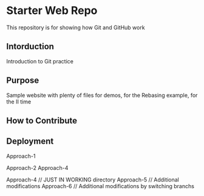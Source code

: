 # Starter Web Repo

This repository is for showing how Git and GitHub work

## Intorduction 
Introduction to Git practice
## Purpose

Sample website with plenty of files for demos, for the Rebasing example,  for the II time

## How to Contribute 

## Deployment
Approach-1

Approach-2
Approach-4

Approach-4 // JUST IN WORKING directory
Approach-5 // Additional modifications
Approach-6 // Additional modifications by switching branchs
